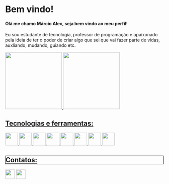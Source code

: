  <h1>Bem vindo!</h1>
 <h4>Olá me chamo Márcio Alex, seja bem vindo ao meu perfil!</h4>

Eu sou estudante de tecnologia, professor de programação e apaixonado pela ideia de ter o poder de criar algo que sei que vai fazer parte de vidas, auxliando, mudando, guiando etc.
<div>
<a href="https://github.com/MarcioAlex-x">
<img height="180em" src="https://github-readme-stats.vercel.app/api/top-langs/?username=MarcioAlex-x&layout=compact&langs_count=7&theme=dracula"/>
<img height="180em" src="https://github-readme-stats.vercel.app/api?username=MarcioAlex-x&show_icons=true&theme=dracula&include_all_commits=true&count_private=true"/>
</div>

 <h2>Tecnologias e ferramentas:</h2>

<div>
            <img src="https://cdn.jsdelivr.net/gh/devicons/devicon/icons/git/git-original.svg" width="40" height="40"/>            
            <img src="https://cdn.jsdelivr.net/gh/devicons/devicon/icons/github/github-original.svg" width="40" height="40"/>
            <img src="https://cdn.jsdelivr.net/gh/devicons/devicon/icons/html5/html5-original.svg" width="40" height="40"/>          
            <img src="https://cdn.jsdelivr.net/gh/devicons/devicon/icons/css3/css3-original.svg" width="40" height="40"/>          
            <img src="https://cdn.jsdelivr.net/gh/devicons/devicon/icons/javascript/javascript-original.svg" width="40" height="40"/>            
            <img src="https://cdn.jsdelivr.net/gh/devicons/devicon/icons/bootstrap/bootstrap-original.svg" width="40" height="40" />          
            <img src="https://cdn.jsdelivr.net/gh/devicons/devicon/icons/sass/sass-original.svg" width="40" height="40"/>       
            <img src="https://cdn.jsdelivr.net/gh/devicons/devicon/icons/vuejs/vuejs-original.svg" width="40" height="40"/>
 
          
</div>
          

            


 <h2 style="border: 1px solid black;">Contatos:</h2>
<div>
  <a href = "mailto:marcioalex586@gmail.com"><img src="https://img.shields.io/badge/Gmail-D14836?style=for-the-badge&logo=gmail&logoColor=white" target="_blank"  height="30"></a>
  <a href="https://www.linkedin.com/in/alex-freitas-6a510621a/" target="_blank"><img src="https://img.shields.io/badge/-LinkedIn-%230077B5?style=for-the- badge&logo=linkedin&logoColor=white" target="_blank" height="30"></a>   
</div>
          



